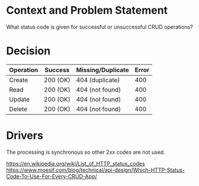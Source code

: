 # Context and Problem Statement

What status code is given for successful or unsuccessful CRUD operations?

# Decision

| Operation | Success  | Missing/Duplicate | Error |
|-----------|----------|-------------------|-------|
| Create    | 200 (OK) | 404 (duplicate)   | 400   |
| Read      | 200 (OK) | 404 (not found)   | 400   |
| Update    | 200 (OK) | 404 (not found)   | 400   |
| Delete    | 200 (OK) | 404 (not found)   | 400   |

# Drivers

The processing is synchronous so other 2xx codes are not used.

https://en.wikipedia.org/wiki/List_of_HTTP_status_codes
https://www.moesif.com/blog/technical/api-design/Which-HTTP-Status-Code-To-Use-For-Every-CRUD-App/